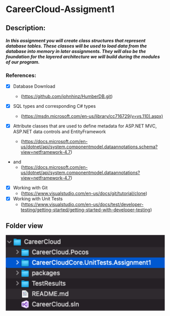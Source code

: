 #  CareerCloud-Assigment1
## Description:
##### In this assignment you will create class structures that represent database tables. These classes will be used to load data from the database into memory in later assignments. They will also be the foundation for the layered architecture we will build during the modules of our program.

### References:

- [x] Database Download 
    - (https://github.com/johnhinz/HumberDB.git)
    
- [x] SQL types and corresponding C# types 
    - (https://msdn.microsoft.com/en-us/library/cc716729(v=vs.110).aspx)

- [x]  Attribute classes that are used to define metadata for ASP.NET MVC, ASP.NET data controls and EntityFramework
    - (https://docs.microsoft.com/en-us/dotnet/api/system.componentmodel.dataannotations.schema?view=netframework-4.7)
- and
    - (https://docs.microsoft.com/en-us/dotnet/api/system.componentmodel.dataannotations?view=netframework-4.7)
- [x]  Working with Git 
    - (https://www.visualstudio.com/en-us/docs/git/tutorial/clone)
- [x] Working with Unit Tests
    - (https://www.visualstudio.com/en-us/docs/test/developer-testing/getting-started/getting-started-with-developer-testing)


## Folder view

<img width="964" alt="Folder" src="https://github.com/jaimehernan95/CareerCloud-Assigment1/blob/main/images/assigment1.png">



